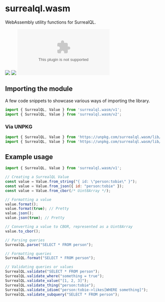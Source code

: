 # surrealql.wasm

WebAssembly utility functions for SurrealQL.

[![](https://img.shields.io/badge/status-beta-ff00bb.svg?style=flat-square)](https://github.com/surrealdb/surrealql.wasm)
[![](https://img.shields.io/badge/license-Apache_License_2.0-00bfff.svg?style=flat-square)](https://github.com/surrealdb/surrealql.wasm)
[![](https://img.shields.io/npm/v/surrealql.wasm?style=flat-square)](https://www.npmjs.com/package/surrealql.wasm)

## Importing the module

A few code snippets to showcase various ways of importing the library.

```js
import { SurrealQL, Value } from 'surrealql.wasm/v1';
import { SurrealQL, Value } from 'surrealql.wasm/v2';
```

### Via UNPKG
```js
import { SurrealQL, Value } from 'https://unpkg.com/surrealql.wasm/lib/v1.js';
import { SurrealQL, Value } from 'https://unpkg.com/surrealql.wasm/lib/v2.js';
```

## Example usage

```js
import { SurrealQL, Value } from 'surrealql.wasm/v1';

// Creating a SurrealQL Value
const value = Value.from_string("{ id: \"person:tobie\" }");
const value = Value.from_json({ id: "person:tobie" });
const value = Value.from_cbor(/* Uint8Array */);

// Formatting a value
value.format();
value.format(true); // Pretty
value.json();
value.json(true); // Pretty

// Converting a value to CBOR, represented as a Uint8Array
value.to_cbor();

// Parsing queries
SurrealQL.parse("SELECT * FROM person");

// Formatting queries
SurrealQL.format("SELECT * FROM person");

// Validating queries or values
SurrealQL.validate("SELECT * FROM person");
SurrealQL.validate_where("something = true");
SurrealQL.validate_value("[1, 2, 3]");
SurrealQL.validate_thing("person:tobie");
SurrealQL.validate_idiom("person:tobie->likes[WHERE something]");
SurrealQL.validate_subquery("SELECT * FROM person");
```
